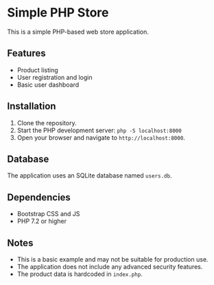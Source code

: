 # Simple PHP Store

This is a simple PHP-based web store application.

## Features

-   Product listing
-   User registration and login
-   Basic user dashboard

## Installation

1.  Clone the repository.
2.  Start the PHP development server: `php -S localhost:8000`
3.  Open your browser and navigate to `http://localhost:8000`.

## Database

The application uses an SQLite database named `users.db`.

## Dependencies

-   Bootstrap CSS and JS
-   PHP 7.2 or higher

## Notes

-   This is a basic example and may not be suitable for production use.
-   The application does not include any advanced security features.
-   The product data is hardcoded in `index.php`.
